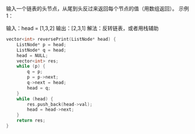 输入一个链表的头节点，从尾到头反过来返回每个节点的值（用数组返回）。
示例 1：

输入：head = [1,3,2]
输出：[2,3,1]
解法：反转链表，或者用栈辅助
```cpp
vector<int> reversePrint(ListNode* head) {
    ListNode* p = head;
    ListNode* q = head;
    head = NULL;
    vector<int> res;
    while (p) {
        q = p;
        p = p->next;
        q->next = head;
        head = q;
    }
    while (head) {            
        res.push_back(head->val);
        head = head->next;
    }
    return res;
}
```